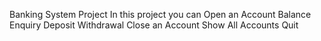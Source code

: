 Banking System Project
In this project you can 
Open an Account
Balance Enquiry
Deposit
Withdrawal
Close an Account
Show All Accounts
Quit
